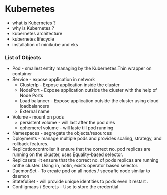 # Kubernetes 
 
- what is Kubernetes ?
- why is Kubernetes ?
- kubernetes architecture 
- kubernetes lifecycle 
- installation of minikube and eks

### List of Objects 
- Pod - smallest entity managing by the Kubernetes.Thin wrapper on container
- Service - expose application in network 
     - ClusterIp - Expose application inside the cluster
     - NodePort - Expose application outside the cluster with the help of Node Ports
     - Load balancer - Expose application outside the cluster using cloud loadbalancers
     - External name
- Volume - mount on pods
     - persistent volume - will last after the pod dies
     - ephemerel volume - will laste till pod running
-  Namespaces - segregate the objects/resources 
- Dployments - manage multiple pods and provides scaling, strategy, and rollback features.
- Replicationcontroller  It ensure that the correct no. pod replicas are running on the ckuster, uses Equality-based selector.
- Replicasets -It ensure that the correct no. of pods replicas are running onthe cluster. Using in, notin, exists operator based selector.
- DaemonSet - To create pod on all nodes / specafic node similar to daemon
- StatefulSet - will provide unique identities to pods even it restart .
- Confiigmaps / Secrets - Use to store the credential
